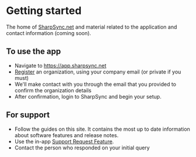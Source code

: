 # Getting started

The home of [SharpSync.net](https://sharpsync.net) and material related to the application and contact information (coming soon).

## To use the app
* Navigate to https://app.sharpsync.net  
* [Register](/registration.md) an organization, using your company email (or private if you must)
* We'll make contact with you through the email that you provided to confirm the organization details
* After confirmation, login to SharpSync and begin your setup.

## For support
* Follow the guides on this site. It contains the most up to date information about software features and release notes.
* Use the in-app [Support Request Feature](https://sharpsync.atlassian.net/servicedesk/customer/portals).
* Contact the person who responded on your initial query